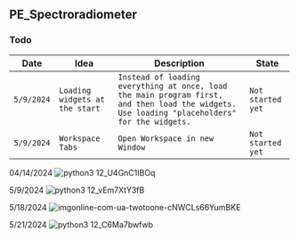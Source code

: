 ## PE_Spectroradiometer


### Todo <br />

|  Date |  Idea | Description | State |
| - | - | - | - |
| `5/9/2024` | `Loading widgets at the start` | `Instead of loading everything at once, load the main program first, and then load the widgets. Use loading "placeholders" for the widgets.` | `Not started yet` |
| `5/9/2024` | `Workspace Tabs` | `Open Workspace in new Window` | `Not started yet` |

 04/14/‎2024
![python3 12_U4GnC1IBOq](https://github.com/ligerr13/PE_Spectroradiometer/assets/126343507/91ca5392-d754-49c9-9754-45c7763128f6)

5/9/2024
![python3 12_vEm7XtY3fB](https://github.com/ligerr13/PE_Spectroradiometer/assets/126343507/63a892e7-dfc8-4e4b-a8db-10cdbef262a7)

5/18/2024
![imgonline-com-ua-twotoone-cNWCLs66YumBKE](https://github.com/ligerr13/PE_Spectroradiometer/assets/126343507/1d598dee-ce3f-4ef3-96c3-94c1c6470dcb)

5/21/2024
![python3 12_C6Ma7bwfwb](https://github.com/ligerr13/PE_Spectroradiometer/assets/126343507/f264b150-e535-456e-bf2d-1a550aea2a32)

